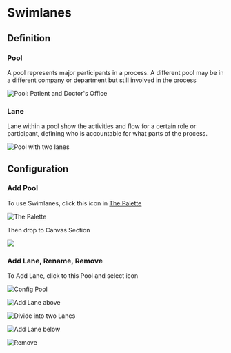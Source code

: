 # Swimlanes

## Definition

### Pool

A pool represents major participants in a process. A different pool may be in a different company or department but still involved in the process

![Pool: Patient and Doctor's Office](<../../.gitbook/assets/image (171).png>)

### Lane

Lane within a pool show the activities and flow for a certain role or participant, defining who is accountable for what parts of the process.

![Pool with two lanes](<../../.gitbook/assets/image (73).png>)

## Configuration

### Add Pool

To use Swimlanes, click this icon in [The Palette](../workflow-editor.md#the-palette)

![The Palette](<../../.gitbook/assets/image (113).png>)

Then drop to Canvas Section

![](<../../.gitbook/assets/image (95).png>)

### Add Lane, Rename, Remove

To Add Lane, click to this Pool and select icon&#x20;

![Config Pool](<../../.gitbook/assets/image (68).png>)

![Add Lane above](<../../.gitbook/assets/image (226).png>)

![Divide into two Lanes](<../../.gitbook/assets/image (153).png>)

![Add Lane below](<../../.gitbook/assets/image (229).png>)

![Remove](<../../.gitbook/assets/image (85).png>)

